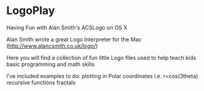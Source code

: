 # LogoPlay
Having Fun with Alan Smith's ACSLogo on OS X

Alan Smith wrote a great Logo Interpreter for the Mac (http://www.alancsmith.co.uk/logo/)

Here you will find a collection of fun little Logo files used to help teach kids basic programming and math skills

I've included examples to do:
  plotting in Polar coordinates i.e. r=cos(3theta)
  recursive functions
  fractals
  
